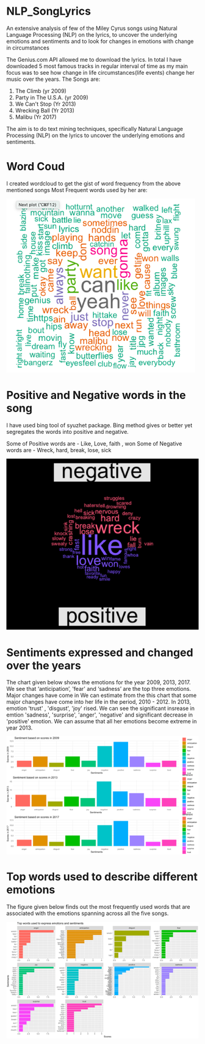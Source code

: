 # NLP_SongLyrics
An extensive analysis of few of the Miley Cyrus songs using Natural Language Processing (NLP) on the lyrics, to uncover the underlying emotions and sentiments and to look for changes in emotions with change in circumstances


The Genius.com API allowed me to download the lyrics. In total I have downloaded 5 most famous tracks in regular interval of time as my main focus was to see how change in life circumstances(life events) change her music over the years. 
The Songs are:
1. The Climb (yr 2009)
2. Party in The U.S.A. (yr 2009)
3. We Can't Stop (Yr 2013)
4. Wrecking Ball (Yr 2013)
5. Malibu (Yr 2017)

The aim is to do text mining techniques, specifically Natural Language Processing (NLP) on the lyrics to uncover the underlying emotions and sentiments. 

# Word Coud
I created wordcloud to get the gist of word frequency from the above mentioned songs
Most Frequent words used by her are:

![](Images_NLP/WordCloud.png)


# Positive and Negative words in the song

I have used bing tool of syuzhet package. Bing method gives or better yet segregates the words into positive and negative.

Some of Positive words are - Like, Love, faith , won
Some of Negative words are - Wreck, hard, break, lose, sick

![](Images_NLP/PositiveNegative.png)

# Sentiments expressed and changed over the years

The chart given below shows the emotions for the year 2009, 2013, 2017. 
We see that ‘anticipation’, 'fear' and ‘sadness’ are the top three emotions.
Major changes have come in
We can estimate from the this chart that some major changes have come into her life in the period, 2010 - 2012. In 2013, emotion 'trust' , 'disgust', 'joy' rised. We can see the significant insrease in emtion 'sadness', 'surprise', 'anger', 'negative' and significant decrease in 'positive' emotion. We can assume that all her emotions become extreme in year 2013.

![](Images_NLP/SentimentsYearWise.png)

# Top words used to describe different emotions
The figure given below finds out the most frequently used words that are associated with the emotions spanning across all the five songs. 

![](Images_NLP/TopWordsUsed.png)

